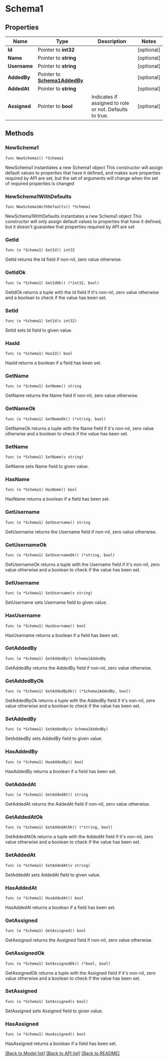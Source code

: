 # Schema1

## Properties

Name | Type | Description | Notes
------------ | ------------- | ------------- | -------------
**Id** | Pointer to **int32** |  | [optional] 
**Name** | Pointer to **string** |  | [optional] 
**Username** | Pointer to **string** |  | [optional] 
**AddedBy** | Pointer to [**Schema1AddedBy**](Schema1AddedBy.md) |  | [optional] 
**AddedAt** | Pointer to **string** |  | [optional] 
**Assigned** | Pointer to **bool** | Indicates if assigned to role or not. Defaults to true. | [optional] 

## Methods

### NewSchema1

`func NewSchema1() *Schema1`

NewSchema1 instantiates a new Schema1 object
This constructor will assign default values to properties that have it defined,
and makes sure properties required by API are set, but the set of arguments
will change when the set of required properties is changed

### NewSchema1WithDefaults

`func NewSchema1WithDefaults() *Schema1`

NewSchema1WithDefaults instantiates a new Schema1 object
This constructor will only assign default values to properties that have it defined,
but it doesn't guarantee that properties required by API are set

### GetId

`func (o *Schema1) GetId() int32`

GetId returns the Id field if non-nil, zero value otherwise.

### GetIdOk

`func (o *Schema1) GetIdOk() (*int32, bool)`

GetIdOk returns a tuple with the Id field if it's non-nil, zero value otherwise
and a boolean to check if the value has been set.

### SetId

`func (o *Schema1) SetId(v int32)`

SetId sets Id field to given value.

### HasId

`func (o *Schema1) HasId() bool`

HasId returns a boolean if a field has been set.

### GetName

`func (o *Schema1) GetName() string`

GetName returns the Name field if non-nil, zero value otherwise.

### GetNameOk

`func (o *Schema1) GetNameOk() (*string, bool)`

GetNameOk returns a tuple with the Name field if it's non-nil, zero value otherwise
and a boolean to check if the value has been set.

### SetName

`func (o *Schema1) SetName(v string)`

SetName sets Name field to given value.

### HasName

`func (o *Schema1) HasName() bool`

HasName returns a boolean if a field has been set.

### GetUsername

`func (o *Schema1) GetUsername() string`

GetUsername returns the Username field if non-nil, zero value otherwise.

### GetUsernameOk

`func (o *Schema1) GetUsernameOk() (*string, bool)`

GetUsernameOk returns a tuple with the Username field if it's non-nil, zero value otherwise
and a boolean to check if the value has been set.

### SetUsername

`func (o *Schema1) SetUsername(v string)`

SetUsername sets Username field to given value.

### HasUsername

`func (o *Schema1) HasUsername() bool`

HasUsername returns a boolean if a field has been set.

### GetAddedBy

`func (o *Schema1) GetAddedBy() Schema1AddedBy`

GetAddedBy returns the AddedBy field if non-nil, zero value otherwise.

### GetAddedByOk

`func (o *Schema1) GetAddedByOk() (*Schema1AddedBy, bool)`

GetAddedByOk returns a tuple with the AddedBy field if it's non-nil, zero value otherwise
and a boolean to check if the value has been set.

### SetAddedBy

`func (o *Schema1) SetAddedBy(v Schema1AddedBy)`

SetAddedBy sets AddedBy field to given value.

### HasAddedBy

`func (o *Schema1) HasAddedBy() bool`

HasAddedBy returns a boolean if a field has been set.

### GetAddedAt

`func (o *Schema1) GetAddedAt() string`

GetAddedAt returns the AddedAt field if non-nil, zero value otherwise.

### GetAddedAtOk

`func (o *Schema1) GetAddedAtOk() (*string, bool)`

GetAddedAtOk returns a tuple with the AddedAt field if it's non-nil, zero value otherwise
and a boolean to check if the value has been set.

### SetAddedAt

`func (o *Schema1) SetAddedAt(v string)`

SetAddedAt sets AddedAt field to given value.

### HasAddedAt

`func (o *Schema1) HasAddedAt() bool`

HasAddedAt returns a boolean if a field has been set.

### GetAssigned

`func (o *Schema1) GetAssigned() bool`

GetAssigned returns the Assigned field if non-nil, zero value otherwise.

### GetAssignedOk

`func (o *Schema1) GetAssignedOk() (*bool, bool)`

GetAssignedOk returns a tuple with the Assigned field if it's non-nil, zero value otherwise
and a boolean to check if the value has been set.

### SetAssigned

`func (o *Schema1) SetAssigned(v bool)`

SetAssigned sets Assigned field to given value.

### HasAssigned

`func (o *Schema1) HasAssigned() bool`

HasAssigned returns a boolean if a field has been set.


[[Back to Model list]](../README.md#documentation-for-models) [[Back to API list]](../README.md#documentation-for-api-endpoints) [[Back to README]](../README.md)


